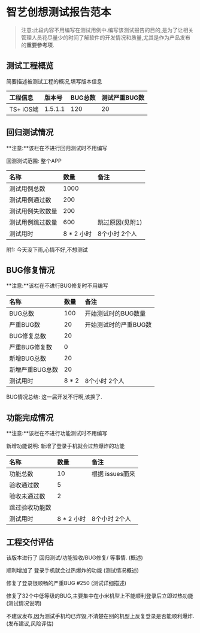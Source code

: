 # 智艺创想测试报告范本

> 注意:此段内容不用编写在测试用例中.编写该测试报告的目的,是为了让相关管理人员花尽量少的时间了解软件的开发情况和质量,尤其是作为产品发布的**重要参考项**.

## 测试工程概览

简要描述被测试工程的概况,填写版本信息

| 工程信息 | 版本号 | BUG总数 | 测试严重BUG数 | 
|:----|:----|:----|:----|
| TS+ iOS端 | 1.5.1.1 | 120 | 20 |

## 回归测试情况

**注意:**该栏在不进行回归测试时不用编写

回测测试范围: 整个APP

| 名称 | 数量 | 备注 |
|:----|:----|:----|
| 测试用例总数 | 1000 |
| 测试用例通过数 | 200 | 
| 测试用例失败数量 | 200 |
| 测试用例跳过数量 | 600 | 跳过原因(见附1) |
| 测试用时 | 8 * 2 小时 | 8个小时 2个人 |

附1: 
今天没下雨,心情不好,不想测试

## BUG修复情况

**注意:**该栏在不进行BUG修复时不用编写

| 名称 | 数量 | 备注 |
|:----|:----|:----|
| BUG总数 | 100 | 开始测试时的BUG数量 |
| 严重BUG数 | 20 | 开始测试时的严重BUG数 |
| BUG修复总数 | 20 | 
| 严重BUG修复数 | 0 |
| 新增BUG总数 | 20 |
| 新增严重BUG总数 | 20 |
| 测试用时 | 8 * 2 | 8个小时 2个人 |

BUG情况总结: 这一届开发不行啊,该换了.

## 功能完成情况

**注意:**该栏在不进行功能测试时不用编写

新增功能说明: 新增了登录手机就会过热爆炸的功能

| 名称 | 数量 | 备注 |
|:----|:----|:----|
| 功能总数 | 10 |  根据 issues而来 |
| 验收通过数 | 5 |
| 验收未通过数 | 2 |
| 跳过验收功能数 |
| 测试用时 | 8 * 2 小时 | 8个小时 2个人 |


## 工程交付评估

该版本进行了 回归测试/功能验收/BUG修复/ 等事情. (概述)

顺利增加了 登录手机就会过热爆炸的功能 (测试情况概述)

修复了登录很顺畅的严重BUG #250 (测试详细描述)

修复了32个中低等级的BUG,主要集中在小米机型上不能顺利登录后立即过热功能 (测试情况说明)


不建议发布,因为测试手机均已炸毁,不清楚在别的机型上反复登录是否能顺利爆炸. (发布建议,风险评估)
